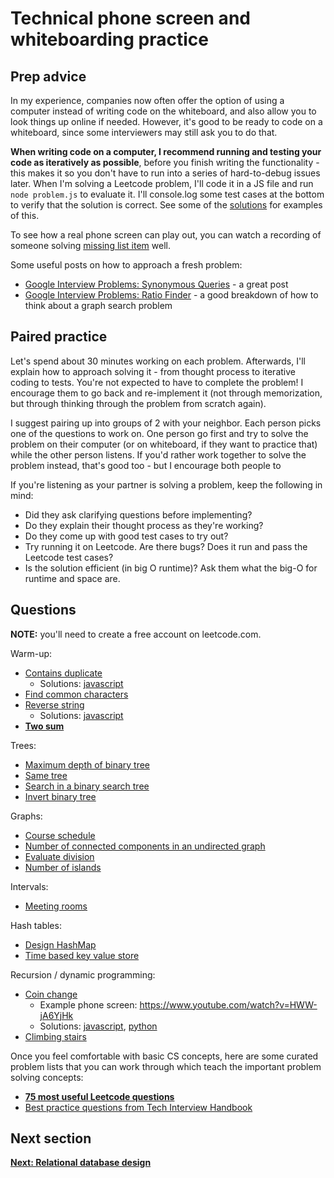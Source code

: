 # Technical phone screen and whiteboarding practice

## Prep advice

In my experience, companies now often offer the option of using a computer instead of writing code on the whiteboard, and also allow you to look things up online if needed. However, it's good to be ready to code on a whiteboard, since some interviewers may still ask you to do that.

**When writing code on a computer, I recommend running and testing your code as iteratively as possible**, before you finish writing the functionality - this makes it so you don't have to run into a series of hard-to-debug issues later. When I'm solving a Leetcode problem, I'll code it in a JS file and run `node problem.js` to evaluate it. I'll console.log some test cases at the bottom to verify that the solution is correct. See some of the [solutions](/solutions) for examples of this.

To see how a real phone screen can play out, you can watch a recording of someone solving [missing list item](https://www.youtube.com/watch?v=cdCeU8DJvPM) well.

Some useful posts on how to approach a fresh problem:

* [Google Interview Problems: Synonymous Queries](https://medium.com/@alexgolec/google-interview-problems-synonymous-queries-36425145387c) - a great post
* [Google Interview Problems: Ratio Finder](https://medium.com/@alexgolec/google-interview-problems-synonymous-queries-36425145387c) - a good breakdown of how to think about a graph search problem


## Paired practice

Let's spend about 30 minutes working on each problem. Afterwards, I'll explain how to approach solving it - from thought process to iterative coding to tests. You're not expected to have to complete the problem! I encourage them to go back and re-implement it (not through memorization, but through thinking through the problem from scratch again).

I suggest pairing up into groups of 2 with your neighbor. Each person picks one of the questions to work on. One person go first and try to solve the problem on their computer (or on whiteboard, if they want to practice that) while the other person listens. If you'd rather work together to solve the problem instead, that's good too - but I encourage both people to 

If you're listening as your partner is solving a problem, keep the following in mind:

* Did they ask clarifying questions before implementing?
* Do they explain their thought process as they're working?
* Do they come up with good test cases to try out?
* Try running it on Leetcode. Are there bugs? Does it run and pass the Leetcode test cases?
* Is the solution efficient (in big O runtime)? Ask them what the big-O for runtime and space are.


## Questions

**NOTE:** you'll need to create a free account on leetcode.com.

Warm-up:

* [Contains duplicate](https://leetcode.com/problems/contains-duplicate)
  * Solutions: [javascript](solutions/contains_duplicate.js)
* [Find common characters](https://leetcode.com/problems/find-common-characters)
* [Reverse string](https://leetcode.com/problems/reverse-string)
  * Solutions: [javascript](solutions/reverse_string.js)
* [**Two sum**](https://leetcode.com/problems/two-sum/)

Trees:

* [Maximum depth of binary tree](https://leetcode.com/problems/maximum-depth-of-binary-tree)
* [Same tree](https://leetcode.com/problems/same-tree/)
* [Search in a binary search tree](https://leetcode.com/problems/search-in-a-binary-search-tree/)
* [Invert binary tree](https://leetcode.com/problems/invert-binary-tree/)

Graphs:

* [Course schedule](https://leetcode.com/problems/course-schedule/)
* [Number of connected components in an undirected graph](https://leetcode.com/problems/number-of-connected-components-in-an-undirected-graph)
* [Evaluate division](https://leetcode.com/problems/evaluate-division/)
* [Number of islands](https://leetcode.com/problems/number-of-islands/)

Intervals:

* [Meeting rooms](https://leetcode.com/problems/meeting-rooms/)

Hash tables:

* [Design HashMap](https://leetcode.com/problems/design-hashmap/)
* [Time based key value store](https://leetcode.com/problems/time-based-key-value-store/)

Recursion / dynamic programming:

* [Coin change](https://leetcode.com/problems/coin-change)
  * Example phone screen: https://www.youtube.com/watch?v=HWW-jA6YjHk
  * Solutions: [javascript](solutions/coin_change.js), [python](coin_change.py)
* [Climbing stairs](https://leetcode.com/problems/climbing-stairs/)


Once you feel comfortable with basic CS concepts, here are some curated problem lists that you can work through which teach the important problem solving concepts:

* [**75 most useful Leetcode questions**](https://leetcode.com/discuss/general-discussion/460599/blind-75-leetcode-questions)
* [Best practice questions from Tech Interview Handbook](https://yangshun.github.io/tech-interview-handbook/best-practice-questions)

## Next section

[**Next: Relational database design**](relational_database_design.md)
